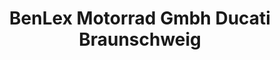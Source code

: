 ---
title: "BenLex Motorrad Gmbh Ducati Braunschweig"
url: /braunschweig/benlex-motorrad-gmbh-ducati-braunschweig/
shop: Motorrad
---